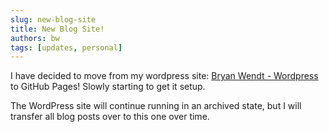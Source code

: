 ```yaml
---
slug: new-blog-site
title: New Blog Site!
authors: bw
tags: [updates, personal]
---
```


I have decided to move from my wordpress site: [Bryan Wendt - Wordpress][wordpress] to GitHub Pages! Slowly starting to get it setup. 
<!-- truncate -->

The WordPress site will continue running in an archived state, but I will transfer all blog posts over to this one over time.

[wordpress]: https://bryanwendt.wordpress.com